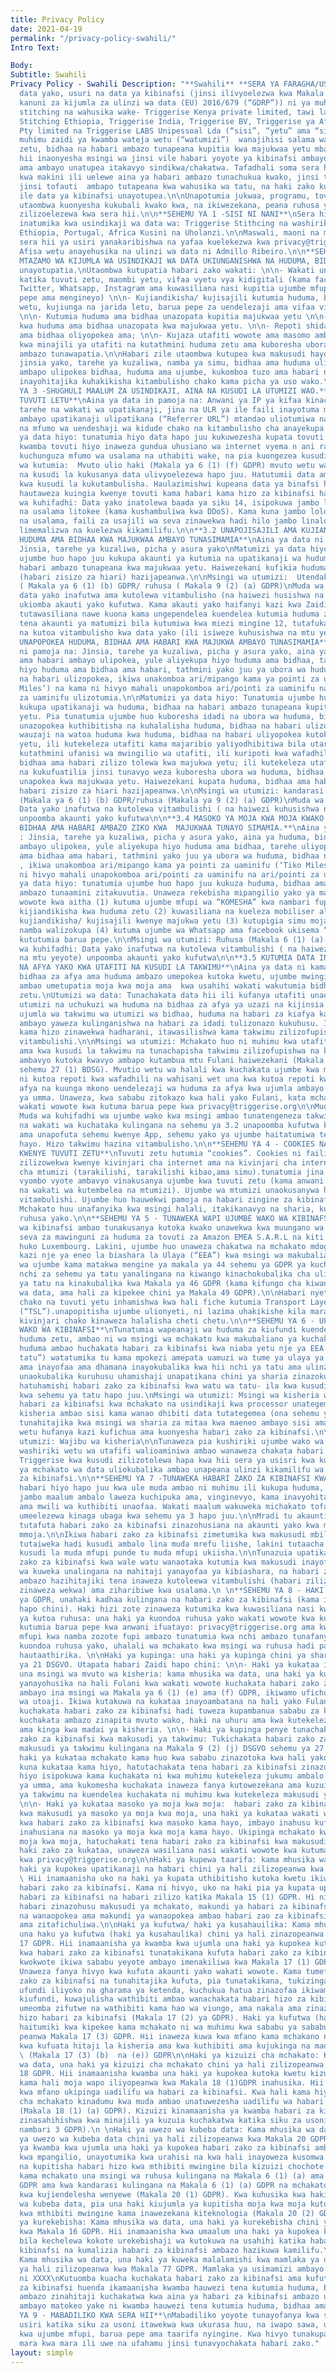 ```yaml
---
title: Privacy Policy
date: 2021-04-19
permalink: "/privacy-policy-swahili/"
Intro Text: 

Body: 
Subtitle: Swahili
Privacy Policy - Swahili Description: "**Swahili** **SERA YA FARAGHA/USIRI YA TRIGGERISE**\nKuhifadhi
  data yako, usuri na data ya kibinafsi (jinsi ilivyoelezwa kwa Makala ya 4(1) ya
  kanuni za kijumla za ulinzi wa data (EU) 2016/679 (“GDRP”)) ni ya muhimu kwa Triggerise
  stitching na wahusika wake- Triggerise Kenya private limited, tawi la Triggerise
  Stitching Ethiopia, Triggerise India, Triggerise BV, Triggerise ya Afrika Kusini
  Pty limited na Triggerise LABS Unipessoal Lda (“sisi”, “yetu” ama “sisi”). Ni ya
  muhimu zaidi ya kwamba wateja wetu (“watumizi”)  wanajihisi salama wakitumia huduma
  zetu, bidhaa na habari ambazo tunapeana kupitia kwa majukwaa yetu mbalimbali.\n\nSera
  hii inaonyesha msingi wa jinsi vile habari yoyote ya kibinafsi ambayo tunatoa kwako,
  ama ambayo unatupea itakavyo sindikwa/chakatwa. Tafadhali soma sera hii ya usiri
  kwa makini ili uelewe aina ya habari ambazo tunachukua kwako, jinsi tunavyozitumia,
  jinsi tofauti  ambapo tutapeana kwa wahusika wa tatu, na haki zako kulingana na
  ile data ya kibinafsi unayotupea.\n\nUnapotumia jukwaa, programu, tovuti zetu (“huduma”)
  utaombwa kuonyesha kukubali kwako kwa, na ikiwezekana, peana ruhusa yako kwa taratibu
  zilizoelezewa kwa sera hii.\n\n**SEHEMU YA 1 -SISI NI NANI**\nSera hii ya usiri
  inatumika kwa usindikaji wa data wa: Triggerise Stithcing na washiriki wake Kenya,
  Ethiopia, Portugal, Africa Kusini na Uholanzi.\n\nMaswali, maoni na maombi juu ya
  sera hii ya usiri yanakaribishwa na yafaa kuelekezwa kwa privacy@triggerise.org​.
  Afisa wetu anayehusika na ulinzi wa data ni Admillo Ribeiro.\n\n**SEHEMU YA 2 -
  MTAZAMO WA KIJUMLA WA USINDIKAJI WA DATA UKIUNGANISHWA NA HUDUMA, BIDHAA NA HABARI.**\nHabari
  unayotupatia.\nUtaombwa kutupatia habari zako wakati: \n\n- Wakati unajaza fomu
  katika tuvuti zetu, maombi yetu, vifaa vyetu vya kidigitali (kama facebook, Messenger,
  Twitter, Whatsapp, Instagram ama kuwasiliana nasi kupitia ujumbe mfupi, simu, barua
  pepe ama mengineyo) \n\n- Kujiandikisha/ kujisajili kutumia huduma, bidhaa ama ununuzi
  wetu, kujiunga na jarida letu, barua pepe za uendelezaji ama vifaa vingine vya masoko.
  \n\n- Kutumia huduma ama bidhaa unazopata kupitia majukwaa yetu \n\n- Kuweka kiwango
  kwa huduma ama bidhaa unazopata kwa majukwaa yetu. \n\n- Repoti shida kwa huduma
  ama bidhaa oliyopokea ama; \n\n- Kujaza utafiti wowote ama masomo ambayo tunatumia
  kwa minajili ya utafiti na kutathmini huduma zetu ama kuboresha ubora wa huduma
  ambazo tunawapatia.\n\nHabari zile utaombwa kutupea kwa makusudi hayo yanaweza kuwa
  jinsia yako, tarehe ya kuzaliwa, namba ya simu, bidhaa ama huduma ulizopokea, mahali
  ambapo ulipokea bidhaa, huduma ama ujumbe, kukomboa tuzo ama habari nyingine yoyote
  inayohitajika kuhakikisha kitambulisho chako kama picha ya uso wako.\n\n**SEHEMU
  YA 3 -SHUGHULI MAALUM ZA USINDIKAJI, AINA NA KUSUDI LA UTUMIZI WAO.** \n**3.1 UKITUMIA
  TUVUTI LETU**\nAina ya data in pamoja na: Anwani ya IP ya kifaa kinachotuma maombi,
  tarehe na wakati wa upatikanaji, jina na ULR ya ile faili inayotuma maombi, tovuti
  ambayo upatikanaji ulipatikana (“Referrer URL”) mtandao uliotumiwa na ikiwezekana,
  na mfumo wa uendeshaji wa kidude chako na kitambulisho cha anayekupa upatikanaji.\nMatumizi
  ya data hiyo: tunatumia hiyo data hapo juu kukuwezesha kupata tovuti yetu, kuhakikisha
  kwamba tovuti hiyo inaweza gundua uhusiano wa internet vyema n ani rahisi kutumia;
  kuchunguza mfumo wa usalama na uthabiti wake, na pia kuongezea kusudi la utawala.\n\nMsingi
  wa kutumia:  Mvuto ulio haki (Makala ya 6 (1) (f) GDPR) mvuto wetu wa haki unalingana
  na kusudi la kukusanya data ulivyoelezewa hapo juu. Hatutumii data ambayo inachukuliwa
  kwa kusudi la kukutambulisha. Haulazimishwi kupeana data ya binafsi hapo juu. Lakini,
  hautaweza kuingia kwenye tovuti kama habari kama hizo za kibinafsi hazitapeanwa.\n\nMuda
  wa kuhifadhi: Data yako inatolewa baada ya siku 14, isipokuwa jambo lolote linalohusika
  na usalama litokee (kama kushambuliwa kwa DDoS). Kama kuna jambo lolote linalohusika
  na usalama, faili za usajili wa seva zinawekwa hadi hilo jambo linalohusika na usalama
  limemalizwa na kuelezwa kikamilifu.\n\n**3.2 UNAPOJISAJILI AMA KUJIANDIKISHA KUPOKEA
  HUDUMA AMA BIDHAA KWA MAJUKWAA AMBAYO TUNASIMAMIA**\nAina ya data ni pamoja na:
  Jinsia, tarehe ya kuzaliwa, picha y asura yako\nMatumizi ya data hiyo: tunatumia
  ujumbe huo hapo juu kukupa akaunti ya kutumia na upatikanaji wa huduma, bidhaa na
  habari ambazo tunapeana kwa majukwaa yetu. Haiwezekani kufikia huduma zetu kama
  (habari zisizo za hiari) hazijapeanwa.\n\nMsingi wa utumizi:  Utendakazi wa kandarasi
  ( Makala ya 6 (1) (b) GDPR/ ruhusa ( Makala 9 (2) (a) GDPR)\nMuda wa kuhifadhi:
  data yako inafutwa ama kutolewa vitambulisho (na haiwezi husishwa na mtu fulani)
  ukiomba akauti yako kufutwa. Kama akauti yako haifanyi kazi kwa Zaidi ya miezi 12,
  tutawasiliana nawe kuona kama ungependelea kuendelea kutumia huduma zetu. Ukiacha
  tena akaunti ya matumizi bila kutumiwa kwa miezi mingine 12, tutafuka akauti yako
  na kutoa vitambulisho kwa data yako (ili isiweze kuhusishwa na mtu yeyote).\n\n**3.3
  UNAPOPOKEA HUDUMA, BIDHAA AMA HABARI KWA MAJUKWA AMBAYO TUNASIMAMIA**\nAina ya data
  ni pamoja na: Jinsia, tarehe ya kuzaliwa, picha y asura yako, aina ya huduma, bidhaa
  ama habari ambayo ulipokea, yule aliyekupa hiyo huduma ama bidhaa, tarehe uliyopokea
  hiyo huduma ama bidhaa ama habari, tathmini yako juu ya ubora wa huduma, bidhaa
  na habari ulizopokea, ikiwa unakomboa ari/mipango kama ya pointi za uaminifu (‘Tiko
  Miles’) na kama ni hivyo mahali unapokomboa ari/pointi za uaminifu na ari/pointi
  za uaminifu ulizotumia.\n\nMatumizi ya data hiyo: Tunatumia ujumbe huo hapo juu
  kukupa upatikanaji wa huduma, bidhaa na habari ambazo tunapeana kupitia majukwaa
  yetu. Pia tunatumia ujumbe huo kuboresha idadi na ubora wa huduma, bidhaa na habari
  unazopokea kuthibitisha na kuhalalisha huduma, bidhaa na habari ulizopokea, kurejeshea
  wauzaji na watoa huduma kwa huduma, bidhaa na habari uliyopokea kutoka kwa majukwaa
  yetu, ili kutekeleza utafiti kama majaribio yaliyodhibitiwa bila utaratibu maalum,
  kutathmini ufanisi wa mwingilio wa utafiti, ili kuripoti kwa wafadhili wa huduma,
  bidhaa ama habari zilizo tolewa kwa majukwa yetu; ili kutekeleza utafiti wa watumiaji
  na kukufuatilia jinsi tunavyo weza kuboresha ubora wa huduma, bidhaa na habari ambazo
  unapokea kwa majukwaa yetu. Haiwezekani kupata huduma, bidhaa ama habari zetu kama
  habari zisizo za hiari hazijapeanwa.\n\nMsingi wa utumizi: kandarasi ya utenda kazi
  (Makala ya 6 (1) (b) GDPR/ruhusa (Makala ya 9 (2) (a) GDPR)\nMuda wa kuhifadhi:
  Data yako inafutwa na kutolewa vitambulishi ( na haiwezi kuhusishwa na mtu yeyote)
  unpoomba akaunti yako kufutwa\n\n**3.4 MASOKO YA MOJA KWA MOJA KWAKO WA HUDUMA,
  BIDHAA AMA HABARI AMBAZO ZIKO KWA  MAJUKWAA TUNAYO SIMAMIA.**\nAina ya data ni kama:
  : Jinsia, tarehe ya kuzaliwa, picha y asura yako, aina ya huduma, bidhaa ama habari
  ambayo ulipokea, yule aliyekupa hiyo huduma ama bidhaa, tarehe uliyopokea hiyo huduma
  ama bidhaa ama habari, tathmini yako juu ya ubora wa huduma, bidhaa na habari ulizopokea,
  , ikiwa unakomboa ari/mipango kama ya pointi za uaminifu (‘Tiko Miles’) na kama
  ni hivyo mahali unapokomboa ari/pointi za uaminifu na ari/pointi za uaminifu ulizotumia.\n\nMatumizi
  ya data hiyo: tunatumia ujumbe huo hapo juu kukuza huduma, bidhaa ama kukupa habari
  ambazo tunaamini zitakuvutia. Unaweza rekebisha mipangilio yako ya masoko wakati
  wowote kwa aitha (1) kutuma ujumbe mfupi wa “KOMESHA” kwa nambari fupi uliyotumia
  kijiandikisha kwa huduma zetu (2) kuwasiliana na kueleza mobiliser aliyekusaidia
  kujiandikisha/ kujisajili kwenye majukwa yetu (3) kutupigia simu moja kwa moja kutumia
  namba walizokupa (4) kutuma ujumbe wa Whatsapp ama facebook ukisema “koma” ama (5)
  kututumia barua pepe.\n\nMsingi wa utumizi: Ruhusa (Makala 6 (1) (a) GDPR)\nMuda
  wa kuhifadhi: Data yako inafutwa na kutolewa vitambulishi ( na haiwezi kuhusishwa
  na mtu yeyote) unpoomba akaunti yako kufutwa\n\n**3.5 KUTUMIA DATA INAYOAMBATANA
  NA AFYA YAKO KWA UTAFITI NA KUSUDI LA TAKWIMU**\nAina ya data ni kama: rekodi za
  bidhaa za afya ama huduma ambazo umepokea kutoka kwetu, ujumbe mwingine wa kiafya
  ambao umetupatia moja kwa moja ama  kwa usahihi wakati wakutumia bidhaa ama huduma
  zetu.\nUtumizi wa data: Tunachakata data hii ili kufanya utafiti unaohusiana na
  utumizi na uchukuzi wa huduma na bidhaa za afya ya uzazi na kijinsia na kutayarisha
  ujumla wa takwimu wa utumizi wa bidhaa, huduma na habari za kiafya katika maeneo
  ambayo yaweza kulinganishwa na habari za idadi tulizonazo kukuhusu. Iwapo habari
  kama hizo zinawekwa hadharani, itawasilishwa kama takwimu zilizofupishwa na bila
  vitambulishi.\n\nMsingi wa utumizi: Mchakato huo ni muhimu kwa utafiti wa kisayansi
  ama kwa kusudi la takwimu na tunachapisha takwimu zilizofupishwa na kutolewa vitambulishi
  ambavyo kutoka kwavyo ambapo kutambua mtu Fulani haiwezekani (Makala 9 (2) (j) DSGVO;
  sehemu 27 (1) BDSG). Mvutio wetu wa halali kwa kuchakata ujumbe kwa makusudi hayo
  ni kutoa repoti kwa wafadhili na wahisani wet una kwa kutoa repoti kwa wizara za
  afya na kuunga mkono uendelezaji wa huduma za afya kwa ujumla ambayo pia ni maslahi
  ya umma. Unaweza, kwa sababu zitokazo kwa hali yako Fulani, kata mchakato kama huo
  wakati wowote kwa kutuma barua pepe kwa privacy@triggerise.org\n\nMuda wa kuhifadhi:
  Muda wa kuhifadhi wa ujumbe wako kwa msingi ambao tunatengeneza takwimu unalingana
  na wakati wa kuchataka kulingana na sehemu ya 3.2 unapoomba kufutwa kwa sehemu maalum
  ama unapofuta sehemu kwenye App, sehemu yako ya ujumbe haitatumiwa tena kwa makusudi
  hayo. Hizo takwimu hazina vitambulisho.\n\n**SEHEMU YA 4 - COOKIES NA KUFUATILIA
  KWENYE TUVUTI ZETU**\nTuvuti zetu hutumia “cookies”. Cookies ni faili za maandishi
  zilizowekwa kwenye kivinjari cha internet ama na kivinjari cha internet kwa kidude
  cha mtumizi (tarakilishi, tarakilishi kibao,ama simu).tunatumia jina “cookies” kurejelea
  vyombo vyote ambavyo vinakusanya ujumbe kwa tuvuti zetu (kama anwani ya IP, mahali
  na wakati wa kutembelea na mtumizi). Ujumbe wa mtumizi unaokusanywa hivi unatolewa
  vitambulishi. Ujumbe huo hauwekwi pamoja na habari zingine za kibinafsi za mtumizi.
  Mchakato huu unafanyika kwa msingi halali, itakikanavyo na sharia, kulingana na
  ruhusa yako.\n\n**SEHEMU YA 5 - TUNAWEKA WAPI UJUMBE WAKO WA KIBINAFSI**\nUjumbe
  wa kibinafsi ambao tunakusanya kutoka kwako unawekwa kwa muungano wa Ulaya kwa (Ulaya)
  seva za mawinguni za huduma za tovuti za Amazon EMEA S.A.R.L na kiti cha kibiashara
  huko Luxembourg. Lakini, ujumbe huo unaweza chakatwa na mchakato mdogo unaofanya
  kazi nje ya eneo la biashara la Ulaya (“EEA”) kwa msingi wa makubaliano ya mchakato
  wa ujumbe kama matakwa mengine ya makala ya 44 sehemu ya GDPR ya kuchakatwa kwa
  nchi za sehemu ya tatu yanalingana na kiwango kinachokubalika cha ulinzi kwa nchi
  ya tatu na kinakubalika kwa Makala ya 46 GDPR (kama kifungo cha kiwango cha ulinzi
  wa data, ama hali za kipekee chini ya Makala 49 GDPR).\n\nHabari nyeti kati ya kivinjari
  chako na tuvuti yetu inhamishwa kwa hali fiche kutumia Transport Layer Security
  (“TSL”).unapopitisha ujumbe ulionyeti, ni lazima uhakikishe kila mara ya kwamba
  kivinjari chako kinaweza halalisha cheti chetu.\n\n**SEHEMU YA 6 - UFICHUZI WA UJUMBE
  WAKO WA KIBINAFSI**\nTunatumia wapeanaji wa huduma za kiufundi kuendesha na kudumisha
  huduma zetu, ambao ni wa msingi wa mchakato kwa makubaliano ya kuchakata data. Wapeanaji
  huduma ambao huchakata habari za kibinafsi kwa niaba yetu nje ya EEA (ama “chi za
  tatu”) watatumika tu kama mpokezi amepata uamuzi wa tume ya ulaya ya kukubalika
  ama inayofaa ama dhamana inayokubalika kwa hii nchi ya tatu ama ulinzi mwingine
  unaokubalika kuruhusu uhamishaji unapatikana chini ya sharia zinazokubalika. Kuongezea,
  hatuhamishi habari zako za kibinafsi kwa watu wa tatu- ila kwa kusudi yaliyotajwa
  kwa sehemu ya tatu hapo juu.\nMsingi wa utumizi: Msingi wa kisheria wa kuhamisha
  habari za kibinafsi kwa mchakato na usindikaji kwa processor unategemea msingi wa
  kisheria ambao sisi kama wanao dhibiti data tutategemea (ona sehemu ya 3 hapo juu)\n\nKama
  tunahitajika kwa msingi wa sharia za mitaa kwa maeneo ambayo sisi ama washiriki
  wetu hufanya kazi kufichua ama kuonyesha habari zako za kibinafsi.\n\nMsingi wa
  utumizi: Wajibu wa kisheria\n\nTunaweza pia kushiriki ujumbe wako wa kibinafsi na
  washiriki wetu wa utafifi walioaminiwa ambao wanaweza chakata habari kwa niaba ya
  Triggerise kwa kusudi zilizotolewa hapa kwa hii sera ya usisri kwa kufuata makubaliano
  ya mchakato wa data uliokubalika ambao unapeana ulinzi kikamilifu wa habari zako
  za kibinafsi.\n\n**SEHEMU YA 7 -TUNAWEKA HABARI ZAKO ZA KIBINAFSI KWA MUDA GANI**\nTutaweka
  habari hiyo hapo juu kwa ule muda ambao ni muhimu ili kukupa huduma, kushughulikia
  jambo maalum ambalo laweza kuchipuka ama, vinginevyo, kama inavyohitajika kisheria
  ama mwili wa kuthibiti unaofaa. Wakati maalum wakuweka michakato tofauti mtawalia
  umeelezewa kinaga ubaga kwa sehemu ya 3 hapo juu.\n\nMradi tu akaunti yako ikikomeshwa,
  tutafuta habari zako za kibinafsi zinazohusiana na akaunti yako kwa muda wa mwezi
  mmoja.\n\nIkiwa habari zako za kibinafsi zimetumika kwa makusudi mbili tofauti,
  tutaiweka hadi kusudi ambalo lina muda mrefu liishe, lakini tutaacha kutumia kwa
  kusudi la muda mfupi punde tu muda mfupi ukiisha.\n\nTunazuia upatikanaji wa habari
  zako za kibinafsi kwa wale watu wanaotaka kutumia kwa makusudi inayofaa. Muda wetu
  wa kuweka unalingana na mahitaji yanayofaa ya kibiashara, na habari zako za kibinafsi
  ambazo hazihitajiki tena inaweza kutoleewa vitambulishi (habari zilizo tolewa vitambulishi
  zinaweza wekwa) ama ziharibiwe kwa usalama.\n \n**SEHEMU YA 8 - HAKI ZAKO**\nChini
  ya GDPR, unahaki kadhaa kulingana na habari zako za kibinafsi (kama ilivyotajwa
  hapo chini). Haki hizi zote zinaweza kutumika kwa kuwasiliana nasi kwa privacy@triggerise.org.\n\nHaki
  ya kutoa ruhusa: una haki ya kuondoa ruhusa yako wakati wowote kwa kuwasiliana nasi
  kutumia barua pepe kwa anwani ifuatayo: privacy@triggerise.org ama kwa kutuma ujumbe
  mfupi kwa namba zozote fupi ambazo tunatumia kwa nchi ambazo tunafanya kazi. Kwa
  kuondoa ruhusa yako, uhalali wa mchakato kwa msingi wa ruhusa hadi pale ambapo unatoka
  hautaathirika. \n\nHaki ya kupinga: una haki ya kupinga chini ya sharia za Makala
  ya 21 DSGVO. Utapata habari Zaidi hapo chini: \n\n- Haki ya kukataa iwapo mchakato
  una msingi wa mvuto wa kisheria: kama mhusika wa data, una haki ya kupinga kwa madai
  yanayohusika na hali Fulani kwa wakati wowote kuchakata habari zako za kibinafsi
  ambayo ina msingi wa Makala ya 6 (1) (e) ama (f) GDPR, ikiwamo ufichuzi kwa msingi
  wa utoaji. Ikiwa kutakuwa na kukataa inayoambatana na hali yako Fulani, hatuwezi
  kuchakata habari zako za kibinafsi hadi tuweza kupambanua sababu za kisheria za
  kuchakata ambazo zinapita mvuto wako, haki na uhuru ama kwa kutekeleza, kufanya
  ama kinga kwa madai ya kisheria. \n\n- Haki ya kupinga penye tunachakata habari
  zako za kibinafsi kwa makusudi ya takwimu: Tukichakata habari zako za binafsi kwa
  makusudi ya takwimu kulingana na Makala 9 (2) (j) DSGVO sehemu ya 27 (1) BDSG, una
  haki ya kukataa mchakato kama huo kwa sababu zinazotoka kwa hali yako Fulani. Ikiwa
  kuna kukataa kama hiyo, hatutachakata tena habari za kibinafsi zinazohusika na kusudi
  hiyo isipokuwa kama kuchakata ni kwa muhimu kutekeleza jukumu ambalo lina maslahi
  ya umma, ama kukomesha kuchakata inaweza fanya kutowezekana ama kuzuia kupata makusudi
  ya takwimu na kuendelea kuchakata ni muhimu kwa kutekeleza makusudi ya takwimu.
  \n\n- Haki ya kukataa masoko ya moja kwa moja:  habari zako za kibinafsi zikichakatwa
  kwa makusudi ya masoko ya moja kwa moja, una haki ya kukataa wakati wowote kuchakatwa
  kwa habari zako za kibinafsi kwa masoko kama hayo, imbayo inahusu kuficha hadi ambapo
  inahusiana na masoko ya moja kwa moja kama hayo. Ukipinga mchakato kwa masoko ya
  moja kwa moja, hatuchakati tena habari zako za kibinafsi kwa makusudi haya.\nKutumia
  haki zako za kukataa, unaweza wasiliana nasi wakati wowote kwa kutuma barua pepe
  kwa privacy@triggerise.org\n\nHaki ya kupewa taarifa: kama mhusika wa habari, una
  haki ya kupokea upatikanaji na habari chini ya hali zilizopeanwa kwa Makala 15 GDPR.
  \ Hii inamaanisha uko na haki ya kupata uthibitisho kutoka kwetu ikiwa tunachakata
  habari zako za kibinafsi. Kama ni hivyo, uko na haki pia ya kupata upatikanaji kwa
  habari za kibinafsi na habari zilizo katika Makala 15 (1) GDPR. Hi ni pamoja na
  habari zinazohusu makusudi ya mchakato, makundi ya habari za kibinafsi ambazo zinachakatwa
  na wanaopokea ama makundi ya wanaopokea ambao habari zao za kibinafsi zimefichuliwa
  ama zitafichuliwa.\n\nHaki ya kufutwa/ haki ya kusahauilika: Kama mhusika wa data,
  una haku ya kufutwa (haki ya kusahaulika) chini ya hali zinazopeanwa kwa Makala
  17 GDPR. Hii inamaanisha ya kwamba kwa ujumla una haki ya kupokea kutoka kwetu kufutwa
  kwa habari zako za kibinafsi tunatakikana kufuta habari zako za kibinafsi bila kuchelewa
  kwokwote ikiwa sababu yeyote ambayo imenakiliwa kwa Makala 17 (1) GDPR inahusika.
  Unaweza fanya hivyo kwa kufuta akaunti yako wakati wowote. Kama tumefichua habari
  zako za kibinafsi na tunahitajika kufuta, pia tunatakikana, tukizingatia hali ya
  ufundi iliyoko na gharama ya ketenda, kuchukua hatua zinazofaa ikiwamo hatua za
  kiufundi, kuwajulisha wathibiti ambao wanachakata habari hizo za kibinafsi ambazo
  umeomba zifutwe na wathibiti kama hao wa viungo, ama nakala ama zinazofanana na
  hizo habari za kibinafsi (Makala 17 (2) ya GDPR). Haki ya kufutwa (haki ya kusahaulika)
  haitumiki kwa kipekee kama mchakato ni wa muhimu kwa sababu ya sababu moja wapozilizo
  peanwa Makala 17 (3) GDPR. Hii inaweza kuwa kwa mfano kama mchakano ni wa muhimu
  kwa kufuata hitaji la kisheria ama kwa kuthibiti ama kujukinga na madai ya sharia
  \ (Makala 17 (3) (b)  na (e)) GDPR\n\nHaki ya kizuizi cha mchakato: Kama mhusika
  wa data, una haki ya kizuizi cha mchakato chini ya hali zilizopeanwa kwa Makala
  18 GDPR. Hii inamaanisha kwamba una haki ya kupokea kutoka kwetu kizuizi cha mchakato
  kama hali moja wapo iliyopeanwa kwa Makala 18 (1)GDPR inahusika. Hii inaweza kuwa
  kwa mfano ukipinga uadilifu wa habari za kibinafsi. Kwa hali kama hiyo, kizuizi
  cha mchakato kinadumu kwa muda ambao unatuwezesha uadilifu wa habari za kibinafsi
  (Makala 18 (1) (a) GDPR). Kizuizi kinamaanisha ya kwamba habari za kibinafsi zilizowekwa
  zinasahihishwa kwa minajili ya kuzuia kuchakatwa katika siku za usoni (Makala 4
  nambari 3 GDPR).\n \nHaki ya uwezo wa kubeba data: Kama mhusika wa data, una haki
  ya uwezo wa kubeba data chini ya hali zilizopeanwa kwa Makala 20 GDPR. Hii inamaanisha
  ya kwamba kwa ujumla una haki ya kupokea habari zako za kibinafsi ambazo ulitupa
  kwa mpangilio, unayotumika kwa urahisi na kwa hali inayoweza kusomwa na mashine
  na kupitisha habari hizo kwa mthibiti mwingine bila kizuizi chochote kutoka kwetu
  kama mchakato una msingi wa ruhusa kulingana na Makala 6 (1) (a) ama Makala 9 (2)
  GDPR ama kwa kandarasi kulingana na Makala 6 (1) (a) GDPR na mchakato unafanywa
  kwa kujiendelesha wenyewe (Makala 20 (1) GDPR). Kwa kuhusika kwa haki yako ya uwezo
  wa kubeba data, pia una haki kiujumla ya kupitisha moja kwa moja kutoka kwetu hadi
  kwa mthibiti mwingine kama inawezekana kiteknologia (Makala 20 (2) GDPR).\n\nHaki
  ya kurekebisha: Kama mhusika wa data, una haki ya kurekebisha chini ya hali zilizopeanwa
  kwa Makala 16 GDPR. Hii inamaanisha kwa umaalum una haki ya kupokea kutoka kwetu
  bila kechelewa kokote urekebishaji wa kutokuwa na usahihi katika habari zako za
  kibinafsi na kumalizia habari za kibinafsi ambazo hazikuwa kamilifu.\nHaki ya kulalamika:
  Kama mhusika wa data, una haki ya kuweka malalamishi kwa mamlaka ya usimamizi chini
  ya hali zilizopeanwa kwa Makala 77 GDPR. Mamlaka ya usimamizi ambayo inatusimamia
  ni XXXX\nKutuomba kuacha kuchakata habari zako za kibinafsi ama kufuta habari zako
  za kibinafsi huenda ikamaanisha kwamba hauwezi tena kutumia huduma, bidhaa ama habari
  ambazo zinahitaji kuchakatwa kwa aina ya habari za kibinafsi ambazo umetuomba kufuta,
  ambayo matokeo yake ni kwamba hauwezi tena kutumia huduma, bidhaa ama habari.\n\n**SEHEMU
  YA 9 - MABADILIKO KWA SERA HII**\nMabadiliko yoyote tunayofanya kwa sera yetu ya
  usiri katika siku za usoni itawekwa kwa ukurasa huu, na iwapo sawa, utajulishwa
  kwa ujumbe mfupi, barua pepe ama taarifa nyingine. Kwa hivyo tunakupa moyo uipitie
  mara kwa mara ili uwe na ufahamu jinsi tunavyochakata habari zako."
layout: simple
---
```


